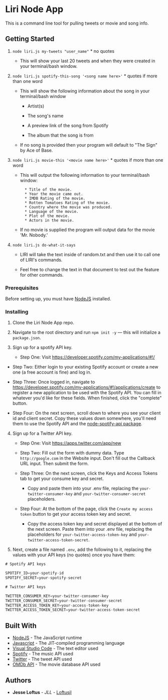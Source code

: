 # Liri Node App

This is a command line tool for pulling tweets or movie and song info.

## Getting Started

1. `node liri.js my-tweets "user_name"` * no quotes

   * This will show your last 20 tweets and when they were created in your terminal/bash window.

2. `node liri.js spotify-this-song '<song name here>'` * quotes if more than one word

   * This will show the following information about the song in your terminal/bash window
     
     * Artist(s)
     
     * The song's name
     
     * A preview link of the song from Spotify
     
     * The album that the song is from

   * If no song is provided then your program will default to "The Sign" by Ace of Base.

3. `node liri.js movie-this '<movie name here>'` * quotes if more than one word

   * This will output the following information to your terminal/bash window:

     ```
       * Title of the movie.
       * Year the movie came out.
       * IMDB Rating of the movie.
       * Rotten Tomatoes Rating of the movie.
       * Country where the movie was produced.
       * Language of the movie.
       * Plot of the movie.
       * Actors in the movie.
     ```
   * If no movie is supplied the program will output data for the movie 'Mr. Nobody.'

4. `node liri.js do-what-it-says`
     
     * LIRI will take the text inside of random.txt and then use it to call one of LIRI's commands.

     * Feel free to change the text in that document to test out the feature for other commands.


### Prerequisites

Before setting up, you must have [NodeJS](https://nodejs.org/en/) installed.

### Installing

1. Clone the Liri Node App repo.

2. Navigate to the root directory and run `npm init -y` &mdash; this will initialize a `package.json`.

3.  Sign up for a spotify API key.
    * Step One: Visit <https://developer.spotify.com/my-applications/#!/>
   
   * Step Two: Either login to your existing Spotify account or create a new one (a free account is fine) and log in.

   * Step Three: Once logged in, navigate to <https://developer.spotify.com/my-applications/#!/applications/create> to register a new application to be used with the Spotify API. You can fill in whatever you'd like for these fields. When finished, click the "complete" button.

   * Step Four: On the next screen, scroll down to where you see your client id and client secret. Copy these values down somewhere, you'll need them to use the Spotify API and the [node-spotify-api package](https://www.npmjs.com/package/node-spotify-api).

4. Sign up for a Twitter API key.
    * Step One: Visit <https://apps.twitter.com/app/new>
   
   * Step Two: Fill out the form with dummy data. Type `http://google.com` in the Website input. Don't fill out the Callback URL input. Then submit the form.
   
   * Step Three: On the next screen, click the Keys and Access Tokens tab to get your consume key and secret. 
     
     * Copy and paste them into your .env file, replacing the `your-twitter-consumer-key` and `your-twitter-consumer-secret` placeholders.
   
   * Step Four: At the bottom of the page, click the `Create my access token` button to get your access token key and secret. 
     
     * Copy the access token key and secret displayed at the bottom of the next screen. Paste them into your .env file, replacing the placeholders for `your-twitter-access-token-key` and `your-twitter-access-token-secret`.

5. Next, create a file named `.env`, add the following to it, replacing the values with your API keys (no quotes) once you have them:

```js
# Spotify API keys

SPOTIFY_ID=your-spotify-id
SPOTIFY_SECRET=your-spotify-secret

# Twitter API keys

TWITTER_CONSUMER_KEY=your-twitter-consumer-key
TWITTER_CONSUMER_SECRET=your-twitter-consumer-secret
TWITTER_ACCESS_TOKEN_KEY=your-access-token-key
TWITTER_ACCESS_TOKEN_SECRET=your-twitter-access-token-secret

```

## Built With

* [NodeJS](https://nodejs.org/en/) - The JavaScript runtime
* [Javascript](https://developer.mozilla.org/en-US/docs/Web/JavaScript) - The JIT-compiled programming language
* [Visual Studio Code](https://code.visualstudio.com/) - The text editor used
* [Spotify](https://developer.spotify.com/) - The music API used
* [Twitter](https://apps.twitter.com/app/new) - The tweet API used
* [OMDb API](http://www.omdbapi.com/) - The movie database API used


## Authors

* **Jesse Loftus** - *JLL* - [Loftusjl](https://github.com/loftusjl)